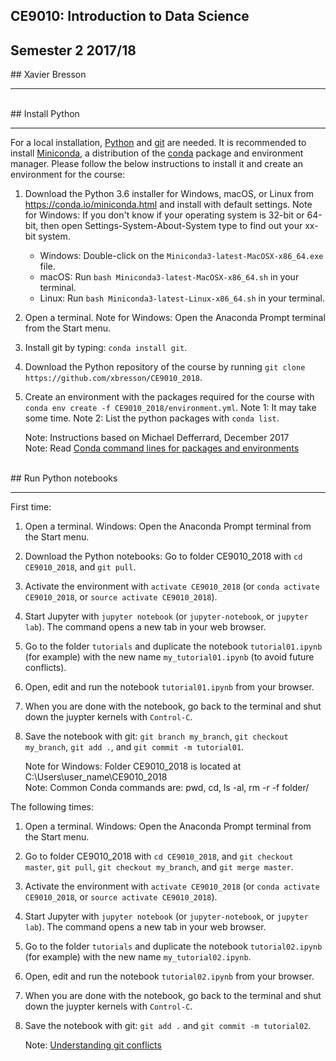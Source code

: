 ## CE9010: Introduction to Data Science 
## Semester 2 2017/18 
## Xavier Bresson 
<hr>


<br>
## Install Python 
<hr>

For a local installation, [Python] and [git] are needed. It is recommended to install [Miniconda], a distribution of the [conda] package and environment manager. Please follow the below instructions to install it and create an environment for the course:

1. Download the Python 3.6 installer for Windows, macOS, or Linux from <https://conda.io/miniconda.html> and install with default settings. Note for Windows: If you don't know if your operating system is 32-bit or 64-bit, then open Settings-System-About-System type to find out your xx-bit system.
   * Windows: Double-click on the `Miniconda3-latest-MacOSX-x86_64.exe` file. 
   * macOS: Run `bash Miniconda3-latest-MacOSX-x86_64.sh` in your terminal.
   * Linux: Run `bash Miniconda3-latest-Linux-x86_64.sh` in your terminal.
1. Open a terminal. Note for Windows: Open the Anaconda Prompt terminal from the Start menu.
1. Install git by typing: `conda install git`.
1. Download the Python repository of the course by running
   `git clone https://github.com/xbresson/CE9010_2018`.
1. Create an environment with the packages required for the course with
   `conda env create -f CE9010_2018/environment.yml`. Note 1: It may take some time. Note 2: List the python packages with `conda list`.

   Note: Instructions based on Michael Defferrard, December 2017<br>
   Note: Read [Conda command lines for packages and environments]

[Conda command lines for packages and environments]: conda/conda_cheatsheet.pdf



<br>
## Run Python notebooks 
<hr>

First time:

1. Open a terminal. Windows: Open the Anaconda Prompt terminal from the Start menu.
1. Download the Python notebooks: Go to folder CE9010_2018 with `cd CE9010_2018`, and `git pull`. 
1. Activate the environment with `activate CE9010_2018`
   (or `conda activate CE9010_2018`, or `source activate CE9010_2018`).
1. Start Jupyter with `jupyter notebook` (or `jupyter-notebook`, or `jupyter lab`). The command
   opens a new tab in your web browser.
1. Go to the folder `tutorials` and duplicate the notebook `tutorial01.ipynb` (for example) with the new name `my_tutorial01.ipynb` (to avoid future conflicts).
1. Open, edit and run the notebook `tutorial01.ipynb` from your browser.
1. When you are done with the notebook, go back to the terminal and shut down the juypter kernels with `Control-C`. 
1. Save the notebook with git: `git branch my_branch`, `git checkout my_branch`, `git add .`, and `git commit -m tutorial01`.

	Note for Windows: Folder CE9010_2018 is located at C:\Users\user_name\CE9010_2018<br>
	Note: Common Conda commands are: pwd, cd, ls -al, rm -r -f folder/


The following times:

1. Open a terminal. Windows: Open the Anaconda Prompt terminal from the Start menu.
1. Go to folder CE9010_2018 with `cd CE9010_2018`, and `git checkout master`, `git pull`, `git checkout my_branch`, and `git merge master`.
1. Activate the environment with `activate CE9010_2018`
   (or `conda activate CE9010_2018`, or `source activate CE9010_2018`).
1. Start Jupyter with `jupyter notebook` (or `jupyter-notebook`, or `jupyter lab`). The command
   opens a new tab in your web browser.
1. Go to the folder `tutorials` and duplicate the notebook `tutorial02.ipynb` (for example) with the new name `my_tutorial02.ipynb`.
1. Open, edit and run the notebook `tutorial02.ipynb` from your browser.
1. When you are done with the notebook, go back to the terminal and shut down the juypter kernels with `Control-C`. 
1. Save the notebook with git: `git add .` and `git commit -m tutorial02`.

   Note: [Understanding git conflicts]

[Understanding git conflicts]: git/git_xb.pdf




[git]: https://git-scm.com
[python]: https://www.python.org
[scipy]: https://www.scipy.org
[anaconda]: https://anaconda.org
[miniconda]: https://conda.io/miniconda.html
[conda]: https://conda.io
[conda-forge]: https://conda-forge.org


<br>
<br>
<br>

